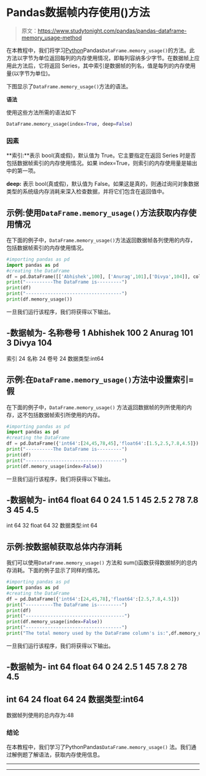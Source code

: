 # Pandas数据帧内存使用()方法

> 原文：<https://www.studytonight.com/pandas/pandas-dataframe-memory_usage-method>

在本教程中，我们将学习[Python](https://www.studytonight.com/python/getting-started-with-python)Pandas`DataFrame.memory_usage()`的方法。此方法以字节为单位返回每列的内存使用情况，即每列容纳多少字节。在数据帧上应用此方法后，它将返回 Series，其中索引是数据帧的列名，值是每列的内存使用量(以字节为单位)。

下图显示了`DataFrame.memory_usage()`方法的语法。

**语法**

使用这些方法所需的语法如下

```py
DataFrame.memory_usage(index=True, deep=False)
```

### 因素

**索引:**表示 bool(真或假)，默认值为 True。它主要指定在返回 Series 时是否包括数据帧索引的内存使用情况。如果 index=True，则索引的内存使用量是输出中的第一项。

**deep:** 表示 bool(真或假)，默认值为 False。如果这是真的，则通过询问对象数据类型的系统级内存消耗来深入检查数据，并将它们包含在返回值中。

## 示例:使用`DataFrame.memory_usage()`方法获取内存使用情况

在下面的例子中，`DataFrame.memory_usage()`方法返回数据帧各列使用的内存，包括数据帧索引的内存使用情况。

```py
#importing pandas as pd
import pandas as pd
#creating the DataFrame
df = pd.DataFrame([['Abhishek',100], ['Anurag',101],['Divya',104]], columns=['Name', 'Roll No'], index=[1,2,3])
print("----------The DataFrame is---------")
print(df)
print("-----------------------------------")
print(df.memory_usage())
```

一旦我们运行该程序，我们将获得以下输出。

-数据帧为-
名称卷号
1 Abhishek 100
2 Anurag 101
3 Divya 104
-
索引 24
名称 24
卷号 24
数据类型:int64

## 示例:在`DataFrame.memory_usage()`方法中设置索引=假

在下面的例子中，`DataFrame.memory_usage()` 方法返回数据帧的列所使用的内存，这不包括数据帧索引所使用的内存。

```py
#importing pandas as pd
import pandas as pd
#creating the DataFrame
df = pd.DataFrame({'int64':[24,45,78,45],'float64':[1.5,2.5,7.8,4.5]})
print("----------The DataFrame is---------")
print(df)
print("-----------------------------------")
print(df.memory_usage(index=False))
```

一旦我们运行该程序，我们将获得以下输出。

-数据帧为-
int64 float 64
0 24 1.5
1 45 2.5
2 78 7.8
3 45 4.5
-
int 64 32
float 64 32
数据类型:int 64

## 示例:按数据帧获取总体内存消耗

我们可以使用`DataFrame.memory_usage()` 方法和 sum()函数获得数据帧列的总内存消耗。下面的例子显示了同样的情况。

```py
#importing pandas as pd
import pandas as pd
#creating the DataFrame
df = pd.DataFrame({'int64':[24,45,78],'float64':[2.5,7.8,4.5]})
print("----------The DataFrame is---------")
print(df)
print("------------------------------------")
print(df.memory_usage(index=False))
print("-----------------------------------")
print("The total memory used by the DataFrame column's is:",df.memory_usage(index=False).sum()) 
```

一旦我们运行该程序，我们将获得以下输出。

-数据帧为-
int 64 float 64
0 24 2.5
1 45 7.8
2 78 4.5
-
int 64 24
float 64 24
数据类型:int64
-
数据帧列使用的总内存为:48

### **结论**

在本教程中，我们学习了PythonPandas`DataFrame.memory_usage()` 法。我们通过解例题了解语法，获取内存使用信息。

* * *

* * *